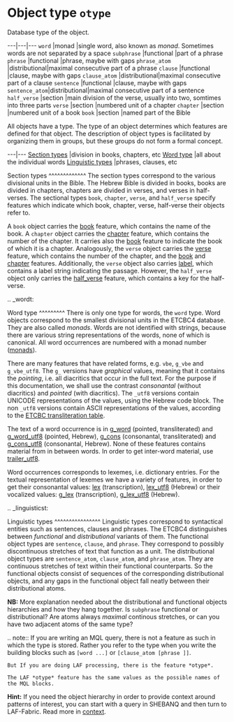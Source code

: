 # Object type `otype`


Database type of the object.

---|---|---
`word`         |monad         |single word, also known as *monad*. Sometimes words are not separated by a space
`subphrase`    |functional    |part of a phrase
`phrase`       |functional    |phrase, maybe with gaps
`phrase_atom`  |distributional|maximal consecutive part of a phrase
`clause`       |functional    |clause, maybe with gaps
`clause_atom`  |distributional|maximal consecutive part of a clause
`sentence`     |functional    |clause, maybe with gaps
`sentence_atom`|distributional|maximal consecutive part of a sentence
`half_verse`   |section       |main division of the verse, usually into two, somtimes into three parts
`verse`        |section       |numbered unit of a chapter
`chapter`      |section       |numbered unit of a book
`book`         |section       |named part of the Bible

All objects have a type.
The type of an object determines which features are defined for that object.
The description of object types is facilitated by organizing them in groups, but these
groups do not form a formal concept.

---|---
[Section types](sectiont)         |division in books, chapters, etc
[Word type](wordt)                |all about the individual words
[Linguistic types](linguisticst)  |phrases, clauses, etc

Section types
^^^^^^^^^^^^^
The section types correspond to the various divisional units in the Bible.
The Hebrew Bible is divided in books, books are divided in chapters, chapters are divided in verses, and verses in half-verses.
The sectional types
`book`, `chapter`, `verse`, and `half_verse`
specify features which indicate which book, chapter, verse, half-verse their objects refer to.

A `book` object carries the [book](book) feature, which contains the name of the book.
A `chapter` object carries the [chapter](chapter) feature, which contains the number of the chapter.
It carries also the [book](book) feature to indicate the book of which it is a chapter.
Analogously, the `verse` object carries the [verse](verse) feature, which contains the number of the chapter,
and the [book](book) and [chapter](chapter) features.
Additionally, the `verse` object also carries [label](label), which contains a label string indicating the passage.
However, the `half_verse` object only carries the [half_verse](half_verse) feature, which contains a key for the half-verse.

.. _wordt:

Word type
^^^^^^^^^
There is only one type for words, the `word` type.
Word objects correspond to the smallest divisional units in the ETCBC4 database.
They are also called *monads*. Words are not identified with strings, because there are various
string representations of the words, none of which is canonical. All word occurrences are numbered
with a monad number ([monads](monads)).

There are many features that have related forms, e.g. `vbe`, `g_vbe` and `g_vbe_utf8`.
The `g_` versions have *graphical* values, meaning that it contains the *pointing*, i.e. all diacritics that occur in the full text.
For the purpose if this documentation, we shall use the contrast *consonantal* (without diacritics) and *pointed* (with diacritics).
The `_utf8` versions contain UNICODE representations of the values, using the Hebrew code block.
The non `_utf8` versions contain ASCII representations of the values, according to the
[ETCBC transliteration table](https://shebanq.ancient-data.org/shebanq/static/docs/ETCBC4-transcription.pdf). 

The text of a word occurrence is in
[g_word](g_word) (pointed, transliterated) and [g_word_utf8](g_word_utf8) (pointed, Hebrew),
[g_cons](g_cons) (consonantal, transliterated) and [g_cons_utf8](g_cons_utf8) (consonantal, Hebrew).
None of these features contains material from in between words.
In order to get inter-word material, use 
[trailer_utf8](trailer_utf8).

Word occurrences corresponds to lexemes, i.e. dictionary entries.
For the textual representation of lexemes we have a variety of features, in order to get their 
consonantal values:
[lex](lex) (transcription), 
[lex_utf8](lex_utf8) (Hebrew)
or their vocalized values:
[g_lex](g_lex) (transcription),
[g_lex_utf8](g_lex_utf8) (Hebrew).

.. _linguisticst:

Linguistic types
^^^^^^^^^^^^^^^^
Linguistic types correspond to syntactical entities such as sentences, clauses and phrases.
The ETCBC4 distinguishes between *functional* and *distributional* variants of them.
The functional object types are `sentence`, `clause`, and `phrase`.
They correspond to possibly discontinuous stretches of text that function as a unit.
The distributional object types are `sentence_atom`, `clause_atom`, and `phrase_atom`.
They are continuous stretches of text within their functional counterparts.
So the functional objects consist of sequences of the corresponding distributional objects, and any gaps in
the functional object fall neatly between their distributional atoms.

**NB:**
More explanation needed about the distributional and functional objects hierarchies and how they hang together.
Is `subphrase` functional or distributional?
Are atoms always *maximal* continous stretches, or can you have two adjacent atoms of the same type?

.. note::
    If you are writing an MQL query, there is not a feature as such in which the type is stored.
    Rather you refer to the type when you write the building blocks such as `[word ...]` or
    `[clause_atom [phrase ]]`. 
    
    But If you are doing LAF processing, there is the feature *otype*.

    The LAF *otype* feature has the same values as the possible names of the MQL blocks.

**Hint:**
If you need the object hierarchy in order to provide context around patterns of interest, you can start with a query in SHEBANQ
and then turn to LAF-Fabric. Read more in [context](context).

